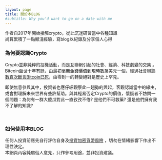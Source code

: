 ```yaml
---
layout: page
title: 關於本BLOG
#subtitle: Why you'd want to go on a date with me
---
```


作者自2017年開始接觸crypto，從此沉迷研習當中各種知識  
尚算累積了一點顯淺經驗，寫blog以紀錄及分享個人心得  

### 為何要認識Crypto

Crypto並非純粹的投機活動，而是互聯網引起的社會、經濟、科技劇變的交集 。  
Bitcoin面世十年有餘，由最初毫無金錢價值到現時數萬美元一個，經過社會輿論[數百次斷言Bitcoin已死](https://99bitcoins.com/bitcoin-obituaries/)，由零到一的轉變絕對是歷史上罕見。  

即使無意參與其中，投資者也應仔細觀察此一趨勢的興起，客觀認識當中的緣由，或會對理解未來世界有些許幫助。與其輕易否定Crypto的價值，懷疑者不妨問一個問題：為何有一群大傻瓜對此一直孜孜不倦? 是他們不可救藥? 還是他們擁有我不了解的知識?

<br>

### 如何使用本BLOG

任何人投資前應先自行評估自身及[投資加密貨幣風險](https://apps.sfc.hk/edistributionWeb/gateway/TC/news-and-announcements/news/doc?refNo=18PR13) ，切勿在情緒影響下作出不理性決定。  
本網頁內容純屬個人意見，只作參考用途，並非投資建議。
